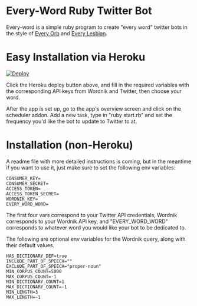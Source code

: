 # Every-Word Ruby Twitter Bot

Every-word is a simple ruby program to create "every word" twitter bots in the style of [Every Orb](https://twitter.com/everyorb) and [Every Lesbian](https://twitter.com/every_lesbian).

# Easy Installation via Heroku

[![Deploy](https://www.build.io/deploy/button.svg)](https://build.io/deploy)

Click the Heroku deploy button above, and fill in the required variables with the corresponding API keys from Wordnik and Twitter, then choose your word.

After the app is set up, go to the app's overview screen and click on the scheduler addon. Add a new task, type in "ruby start.rb" and set the frequency you'd like the bot to update to Twitter to at.

# Installation (non-Heroku)

A readme file with more detailed instructions is coming, but in the meantime if you want to use it, just make sure to set the following env variables:

```
CONSUMER_KEY=
CONSUMER_SECRET=
ACCESS_TOKEN=
ACCESS_TOKEN_SECRET=
WORDNIK_KEY=
EVERY_WORD_WORD=
```

The first four vars correspond to your Twitter API credentials, Wordnik corresponds to your Wordnik API key, and "EVERY_WORD_WORD" corresponds to whatever word you would like your bot to be dedicated to.

The following are optional env variables for the Wordnik query, along with their default values.
 
```
HAS_DICTIONARY_DEF=true
INCLUDE_PART_OF_SPEECH=""
EXCLUDE_PART_OF_SPEECH="proper-noun"
MIN_CORPUS_COUNT=5000
MAX_CORPUS_COUNT=-1
MIN_DICTIONARY_COUNT=1
MAX_DICTIONARY_COUNT=-1
MIN_LENGTH=3
MAX_LENGTH=-1
```

